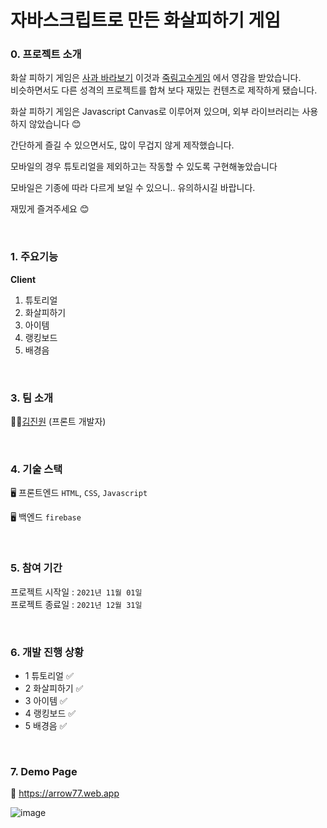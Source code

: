 # 자바스크립트로 만든 화살피하기 게임

### 0. 프로젝트 소개
화살 피하기 게임은 [사과 바라보기](https://www.youtube.com/watch?v=4IwcqHazkfY) 이것과 [죽림고수게임](https://vidkidz.tistory.com/107) 에서 영감을 받았습니다. <br/>
비슷하면서도 다른 성격의 프로젝트를 합쳐 보다 재밌는 컨텐츠로 제작하게 됐습니다. <br/>

화살 피하기 게임은 Javascript Canvas로 이루어져 있으며, 외부 라이브러리는 사용하지 않았습니다 😊 <br/>

간단하게 즐길 수 있으면서도, 많이 무겁지 않게 제작했습니다. <br/>

모바일의 경우 튜토리얼을 제외하고는 작동할 수 있도록 구현해놓았습니다 <br/>

모바일은 기종에 따라 다르게 보일 수 있으니.. 유의하시길 바랍니다. <br/>

재밌게 즐겨주세요 😊


<br/>

### 1. 주요기능

<b>Client</b>
1. 튜토리얼
2. 화살피하기
3. 아이템
4. 랭킹보드
5. 배경음


<br/>

### 3. 팀 소개

👨‍💻[김진원](https://github.com/hdev1004) (프론트 개발자)   


<br/>

### 4. 기술 스택

🖥️ 프론트엔드 
```HTML```, ```CSS```, ```Javascript```

🖥️ 백엔드
```firebase```

<br/>


### 5. 참여 기간

프로젝트 시작일 : ```2021년 11월 01일``` <br/>
프로젝트 종료일 : ```2021년 12월 31일``` <br/>


<br/>

### 6. 개발 진행 상황
  - 1 튜토리얼 ✅
  - 2 화살피하기 ✅
  - 3 아이템 ✅
  - 4 랭킹보드 ✅
  - 5 배경음 ✅
 
 
<br/>

### 7. Demo Page

🔗 https://arrow77.web.app

![image](https://github.com/user-attachments/assets/b0042a68-b071-4b07-be6c-b08340288878)

